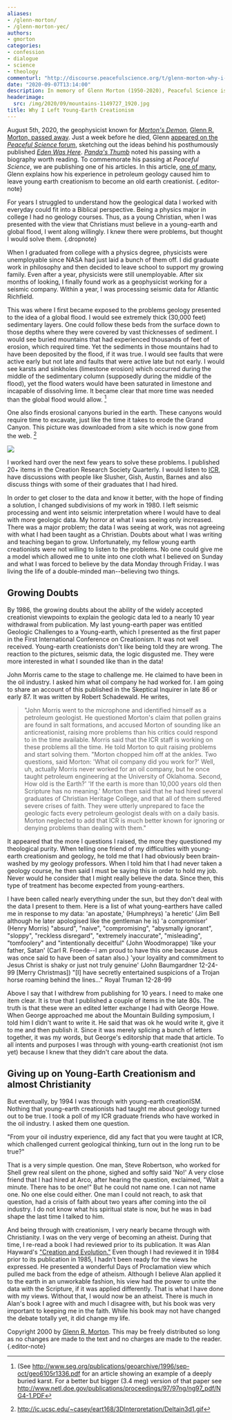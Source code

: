 ```yaml
---
aliases:
- /glenn-morton/
- /glenn-morton-yec/
authors:
- gmorton
categories:
- confession
- dialogue
- science
- theology
commenturl: "http://discourse.peacefulscience.org/t/glenn-morton-why-i-left-young-earth-creationism/11614"
date: "2020-09-07T13:14:00"
description: In memory of Glenn Morton (1950-2020), Peaceful Science is republishing his personal account and testimony of leaving Young-Earth Creationism.
headerimage:
  src: /img/2020/09/mountains-1149727_1920.jpg
title: Why I Left Young-Earth Creationism
---
```


August 5th, 2020, the geophysicist known for *[Morton's Demon](https://rationalwiki.org/wiki/Morton%27s_demon)*, [Glenn R. Morton, passed away](https://www.legacy.com/obituaries/houstonchronicle/obituary.aspx?n=glenn-morton&pid=196607264). Just a week before he died, Glenn [appeared on the *Peaceful Science* forum](https://discourse.peacefulscience.org/t/glenn-morton-is-the-garden-of-eden-real/10774?u=swamidass), sketching out the ideas behind his posthumously published *[Eden Was Here](https://www.amazon.com/Eden-Was-Here-Evidence-Historicity-ebook/dp/B08F2Z7Z5H?tag=swamidass-20)*. [*Panda's Thumb*](https://pandasthumb.org/archives/2020/08/glenn-morton.html) noted his passing with a biography worth reading. To commemorate his passing at *Peaceful Science*, we are publishing one of his articles. In this article, [one of many](https://www.oldearth.org/bio_glenn_morton.htm), Glenn explains how his experience in petroleum geology caused him to leave young earth creationism to become an old earth creationist.
{.editor-note}

For years I struggled to understand how the geological data I worked with everyday could fit into a Biblical perspective. Being a physics major in college I had no geology courses. Thus, as a young Christian, when I was presented with the view that Christians must believe in a young-earth and global flood, I went along willingly. I knew there were problems, but thought I would solve them.
{.dropnote}

When I graduated from college with a physics degree, physicists were unemployable since NASA had just laid a bunch of them off. I did graduate work in philosophy and then decided to leave school to support my growing family. Even after a year, physicists were still unemployable. After six months of looking, I finally found work as a geophysicist working for a seismic company. Within a year, I was processing seismic data for Atlantic Richfield.

This was where I first became exposed to the problems geology presented to the idea of a global flood. I would see extremely thick (30,000 feet) sedimentary layers. One could follow these beds from the surface down to those depths where they were covered by vast thicknesses of sediment. I would see buried mountains that had experienced thousands of feet of erosion, which required time. Yet the sediments in those mountains had to have been deposited by the flood, if it was true. I would see faults that were active early but not late and faults that were active late but not early. I would see karsts and sinkholes (limestone erosion) which occurred during the middle of the sedimentary column (supposedly during the middle of the flood), yet the flood waters would have been saturated in limestone and incapable of dissolving lime. It became clear that more time was needed than the global flood would allow. [^1]

One also finds erosional canyons buried in the earth. These canyons would require time to excavate, just like the time it takes to erode the Grand Canyon. This picture was downloaded from a site which is now gone from the web. [^2]

![](/img/2020/09/Deltain3d1-1.gif)

I worked hard over the next few years to solve these problems. I published 20+ items in the Creation Research Society Quarterly. I would listen to [ICR](https://www.icr.org), have discussions with people like Slusher, Gish, Austin, Barnes and also discuss things with some of their graduates that I had hired.

In order to get closer to the data and know it better, with the hope of finding a solution, I changed subdivisions of my work in 1980. I left seismic processing and went into seismic interpretation where I would have to deal with more geologic data. My horror at what I was seeing only increased. There was a major problem; the data I was seeing at work, was not agreeing with what I had been taught as a Christian. Doubts about what I was writing and teaching began to grow. Unfortunately, my fellow young earth creationists were not willing to listen to the problems. No one could give me a model which allowed me to unite into one cloth what I believed on Sunday and what I was forced to believe by the data Monday through Friday. I was living the life of a double-minded man--believing two things.

## Growing Doubts

By 1986, the growing doubts about the ability of the widely accepted creationist viewpoints to explain the geologic data led to a nearly 10 year withdrawal from publication. My last young-earth paper was entitled Geologic Challenges to a Young-earth, which I presented as the first paper in the First International Conference on Creationism. It was not well received. Young-earth creationists don't like being told they are wrong. The reaction to the pictures, seismic data, the logic disgusted me. They were more interested in what I sounded like than in the data!

John Morris came to the stage to challenge me. He claimed to have been in the oil industry. I asked him what oil company he had worked for. I am going to share an account of this published in the Skeptical Inquirer in late 86 or early 87. It was written by Robert Schadewald. He writes,

> "John Morris went to the microphone and identified himself as a petroleum geologist. He questioned Morton's claim that pollen grains are found in salt formations, and accused Morton of sounding like an anticreationist, raising more problems than his critics could respond to in the time available. Morris said that the ICR staff is working on these problems all the time. He told Morton to quit raising problems and start solving them. "Morton chopped him off at the ankles. Two questions, said Morton: 'What oil company did you work for?' Well, uh, actually Morris never worked for an oil company, but he once taught petroleum engineering at the University of Oklahoma. Second, How old is the Earth?' 'If the earth is more than 10,000 years old then Scripture has no meaning.' Morton then said that he had hired several graduates of Christian Heritage College, and that all of them suffered severe crises of faith. They were utterly unprepared to face the geologic facts every petroleum geologist deals with on a daily basis. Morton neglected to add that ICR is much better known for ignoring or denying problems than dealing with them."

It appeared that the more I questions I raised, the more they questioned my theological purity. When telling one friend of my difficulties with young-earth creationism and geology, he told me that I had obviously been brain-washed by my geology professors. When I told him that I had never taken a geology course, he then said I must be saying this in order to hold my job. Never would he consider that I might really believe the data. Since then, this type of treatment has become expected from young-earthers.

I have been called nearly everything under the sun, but they don't deal with the data I present to them. Here is a list of what young-earthers have called me in response to my data: 'an apostate,' (Humphreys) 'a heretic' (Jim Bell although he later apologised like the gentleman he is) 'a compromiser' (Henry Morris) "absurd", "naive", "compromising", "abysmally ignorant", "sloppy", "reckless disregard", "extremely inaccurate", "misleading", "tomfoolery" and "intentionally deceitful" (John Woodmorappe) 'like your father, Satan' (Carl R. Froede--I am proud to have this one because Jesus was once said to have been of satan also.) 'your loyality and commitment to Jesus Christ is shaky or just not truly genuine' (John Baumgardner 12-24-99 \[Merry Christmas\]) "\[I\] have secretly entertained suspicions of a Trojan horse roaming behind the lines..." Royal Truman 12-28-99

Above I say that I withdrew from publishing for 10 years. I need to make one item clear. It is true that I published a couple of items in the late 80s. The truth is that these were an edited letter exchange I had with George Howe. When George approached me about the Mountain Building symposium, I told him I didn't want to write it. He said that was ok he would write it, give it to me and then publish it. Since it was merely splicing a bunch of letters together, it was my words, but George's editorship that made that article. To all intents and purposes I was through with young-earth creationist (not ism yet) because I knew that they didn't care about the data.

## Giving up on Young-Earth Creationism and almost Christianity

But eventually, by 1994 I was through with young-earth creationISM. Nothing that young-earth creationists had taught me about geology turned out to be true. I took a poll of my ICR graduate friends who have worked in the oil industry. I asked them one question.

"From your oil industry experience, did any fact that you were taught at ICR, which challenged current geological thinking, turn out in the long run to be true?"

That is a very simple question. One man, Steve Robertson, who worked for Shell grew real silent on the phone, sighed and softly said 'No!' A very close friend that I had hired at Arco, after hearing the question, exclaimed, "Wait a minute. There has to be one!" But he could not name one. I can not name one. No one else could either. One man I could not reach, to ask that question, had a crisis of faith about two years after coming into the oil industry. I do not know what his spiritual state is now, but he was in bad shape the last time I talked to him.

And being through with creationism, I very nearly became through with Christianity. I was on the very verge of becoming an atheist. During that time, I re-read a book I had reviewed prior to its publication. It was Alan Hayward's ["Creation and Evolution."](https://www.amazon.com/Creation-Evolution-Rethinking-Evidence-Science/dp/1597520616/ref=sr_1_1?tag=swamidass-20) Even though I had reviewed it in 1984 prior to its publication in 1985, I hadn't been ready for the views he expressed. He presented a wonderful Days of Proclamation view which pulled me back from the edge of atheism. Although I believe Alan applied it to the earth in an unworkable fashion, his view had the power to unite the data with the Scripture, if it was applied differently. That is what I have done with my views. Without that, I would now be an atheist. There is much in Alan's book I agree with and much I disagree with, but his book was very important to keeping me in the faith. While his book may not have changed the debate totally yet, it did change my life.

Copyright 2000 by [Glenn R. Morton](https://www.oldearth.org/bio_glenn_morton.htm). This may be freely distributed so long as no changes are made to the text and no charges are made to the reader.
{.editor-note}

[^1]: (See <http://www.seg.org/publications/geoarchive/1996/sep-oct/geo6105r1336.pdf> for an article showing an example of a deeply buried karst. For a better but bigger (3.4 meg) version of that paper see <http://www.netl.doe.gov/publications/proceedings/97/97ng/ng97_pdf/NG4-1.PDF>

[^2]: <http://ic.ucsc.edu/~casey/eart168/3DInterpretation/Deltain3d1.gif>
